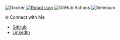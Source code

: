 

 ![Docker](https://img.shields.io/badge/Docker-2496ED?style=flat&logo=docker&logoColor=white)
[![Robot Icon](https://img.icons8.com/ios/452/robot.png)](https://github.com/yourusername)
 ![GitHub Actions](https://img.shields.io/badge/GitHub%20Actions-2088FF?style=flat&logo=github-actions&logoColor=white)
  ![Selenium](https://img.shields.io/badge/Selenium-43B02A?style=flat&logo=selenium&logoColor=white)

 🌐 Connect with Me
- [GitHub](https://github.com/mjavadtavakoli)
- [LinkedIn]([linkedin.com/in/mohamad-javad-tavakoli-3893a42b0](https://www.linkedin.com/in/mohamad-javad-tavakoli-3893a42b0?lipi=urn%3Ali%3Apage%3Ad_flagship3_profile_view_base_contact_details%3Bqrz%2BUjGdQGWjf9H5IgaG4Q%3D%3D))




